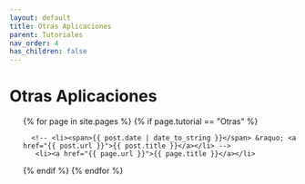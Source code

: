 ```yaml
---
layout: default
title: Otras Aplicaciones
parent: Tutoriales
nav_order: 4
has_children: false
---
```


# Otras Aplicaciones

<ul class="pages">
  {% for page in site.pages %}
  {% if page.tutorial == "Otras" %}

      <!-- <li><span>{{ post.date | date_to_string }}</span> &raquo; <a href="{{ post.url }}">{{ post.title }}</a></li> -->
       <li><a href="{{ page.url }}">{{ page.title }}</a></li>
   {% endif %}
      {% endfor %}
</ul>